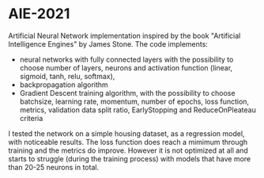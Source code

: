 # AIE-2021
Artificial Neural Network implementation inspired by the book "Artificial Intelligence Engines" by James Stone.
The code implements:
- neural networks with fully connected layers with the possibility to choose number of layers, neurons and activation function (linear, sigmoid, tanh, relu, softmax),
- backpropagation algorithm
- Gradient Descent training algorithm, with the possibility to choose batchsize, learning rate, momentum, number of epochs, loss function,
  metrics, validation data split ratio, EarlyStopping and ReduceOnPleateau criteria

I tested the network on a simple housing dataset, as a regression model, with noticeable results. The loss function does reach a mimimum through training and the metrics 
do improve. However it is not optimized at all and starts to struggle (during the training process) with models that have more than 20-25 neurons in total.
